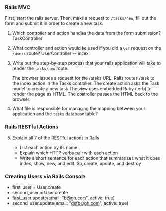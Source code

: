 ### Rails MVC

First, start the rails server. Then, make a request to `/tasks/new`, fill out the form and submit it in order to create a new task.

1. Which controller and action handles the data from the form submission? TaskController
2. What controller and action would be used if you did a `GET` request on the `/users` route? UserController -- index
3. Write out the step-by-step process that your rails application will take to render the `tasks/new` route.

    The browser issues a request for the /tasks URL.
    Rails routes /task to the index action in the Tasks controller.
    The create action asks the Task model to create a new task
    The view uses embedded Ruby (.erb) to render the page as HTML.
    The controller passes the HTML back to the browser.

4. What file is responsible for managing the mapping between your application and the `tasks` database table?

### Rails RESTful Actions

5. Explain all 7 of the RESTful actions in Rails

   - List each action by its name
   - Explain which HTTP verbs pair with each action
   - Write a short sentence for each action that summarizes what it does
    index, show, new, and edit. So, create, update, and destroy

### Creating Users via Rails Console

- first_user = User.create
- second_user = User.create
- first_user.update(email: "b@gh.com", active: true)
- second_user.update(email: "dsfb@gh.com", active: true)